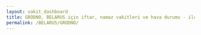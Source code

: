 ```yaml
---
layout: vakit_dashboard
title: GRODNO, BELARUS için iftar, namaz vakitleri ve hava durumu - ilçe/eyalet seç
permalink: /BELARUS/GRODNO/
---
```


<script type="text/javascript">
  var GLOBAL_COUNTRY = 'BELARUS';
  var GLOBAL_CITY = 'GRODNO';
  var GLOBAL_STATE = '';
  var lat = 72;
  var lon = 21;
</script>
